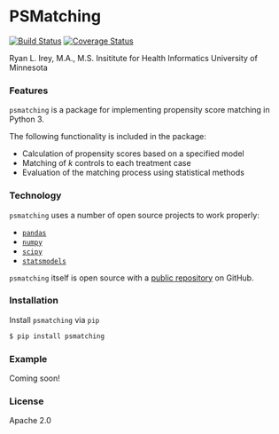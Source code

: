 # PSMatching

[![Build Status](https://travis-ci.org/rlirey/psmatching.svg?branch=master)](https://travis-ci.org/rlirey/psmatching)
[![Coverage Status](https://coveralls.io/repos/github/rlirey/psmatching/badge.svg?branch=master)](https://coveralls.io/github/rlirey/psmatching?branch=master)

Ryan L. Irey, M.A., M.S.
Insititute for Health Informatics
University of Minnesota

### Features
`psmatching` is a package for implementing propensity score matching in Python 3.

The following functionality is included in the package:
  - Calculation of propensity scores based on a specified model
  - Matching of _k_ controls to each treatment case
  - Evaluation of the matching process using statistical methods

### Technology

`psmatching` uses a number of open source projects to work properly:

* [`pandas`](https://pandas.pydata.org/)
* [`numpy`](https://www.numpy.org/)
* [`scipy`](https://www.scipy.org/)
* [`statsmodels`](https://www.statsmodels.org/stable/index.html)

`psmatching` itself is open source with a [public repository](https://github.com/rlirey/psmatching) on GitHub.

### Installation
Install `psmatching` via `pip`
```sh
$ pip install psmatching
```
### Example
Coming soon!

### License
Apache 2.0

